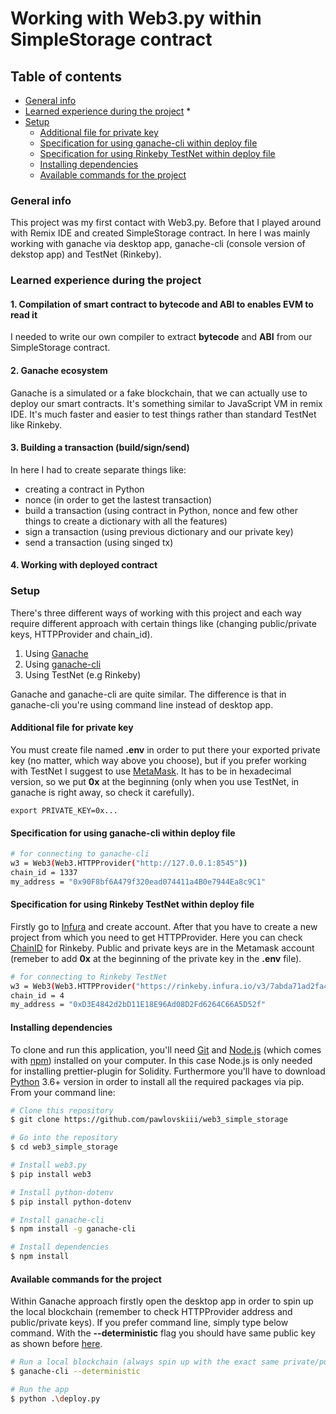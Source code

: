 # Working with Web3.py within SimpleStorage contract

## Table of contents
* [General info](#general-info)
* [Learned experience during the project](#learned-experience-during-the-project)
    * 
* [Setup](#setup)
    * [Additional file for private key](#additional-file-for-private-key)
    * [Specification for using ganache-cli within deploy file](#specification-for-using-ganache-cli-within-deploy-file)
    * [Specification for using Rinkeby TestNet within deploy file](#specification-for-using-rinkeby-testnet-within-deploy-file)
    * [Installing dependencies](#installing-dependencies)
    * [Available commands for the project](#available-commands-for-the-project)
### General info
This project was my first contact with Web3.py. Before that I played around with Remix IDE and created SimpleStorage contract. In here I was mainly working with ganache via desktop app, ganache-cli (console version of dekstop app) and TestNet (Rinkeby).
### Learned experience during the project
#### 1. Compilation of smart contract to **bytecode** and **ABI** to enables EVM to read it
I needed to write our own compiler to extract **bytecode** and **ABI** from our SimpleStorage contract. 
#### 2. Ganache ecosystem
Ganache is a simulated or a fake blockchain, that we can actually use to deploy our smart contracts. It's something similar to JavaScript VM in remix IDE. It's much faster and easier to test things rather than standard TestNet like Rinkeby.
#### 3. Building a transaction (build/sign/send)
In here I had to create separate things like:
- creating a contract in Python
- nonce (in order to get the lastest transaction)
- build a transaction (using contract in Python, nonce and few other things to create a dictionary with all the features)
- sign a transaction (using previous dictionary and our private key)
- send a transaction (using singed tx)

#### 4. Working with deployed contract 

### Setup

There's three different ways of working with this project and each way require different approach with certain things like (changing public/private keys, HTTPProvider and chain_id).
1. Using [Ganache](https://trufflesuite.com/ganache/index.html)
2. Using [ganache-cli](https://trufflesuite.com/ganache/index.html)
3. Using TestNet (e.g Rinkeby)

Ganache and ganache-cli are quite similar. The difference is that in ganache-cli you're using command line instead of desktop app.

#### Additional file for private key
You must create file named **.env** in order to put there your exported private key (no matter, which way above you choose), but if you prefer working with TestNet I suggest to use [MetaMask](https://metamask.io/). It has to be in hexadecimal version, so we put **0x** at the beginning (only when you use TestNet, in ganache is right away, so check it carefully). 
```
export PRIVATE_KEY=0x...
```

#### Specification for using ganache-cli within deploy file

```bash
# for connecting to ganache-cli
w3 = Web3(Web3.HTTPProvider("http://127.0.0.1:8545"))
chain_id = 1337
my_address = "0x90F8bf6A479f320ead074411a4B0e7944Ea8c9C1"
```
#### Specification for using Rinkeby TestNet within deploy file
Firstly go to [Infura](https://infura.io/) and create account. After that you have to create a new project from which you need to get HTTPProvider. Here you can check [ChainID](https://chainlist.org/) for Rinkeby. Public and private keys are in the Metamask account (remeber to add **0x** at the beginning of the private key in the **.env** file).
```bash
# for connecting to Rinkeby TestNet
w3 = Web3(Web3.HTTPProvider("https://rinkeby.infura.io/v3/7abda71ad2fa49b18ca946c72c6b558a"))
chain_id = 4
my_address = "0xD3E4842d2bD11E18E96Ad08D2Fd6264C66A5D52f"
```
#### Installing dependencies
To clone and run this application, you'll need [Git](https://git-scm.com) and [Node.js](https://nodejs.org/en/download/) (which comes with [npm](http://npmjs.com)) installed on your computer. In this case Node.js is only needed for installing prettier-plugin for Solidity. Furthermore you'll have to download [Python](https://www.python.org/downloads/) 3.6+ version in order to install all the required packages via pip. From your command line:

```bash
# Clone this repository
$ git clone https://github.com/pawlovskiii/web3_simple_storage

# Go into the repository
$ cd web3_simple_storage

# Install web3.py
$ pip install web3

# Install python-dotenv
$ pip install python-dotenv

# Install ganache-cli
$ npm install -g ganache-cli

# Install dependencies
$ npm install 
```
#### Available commands for the project
Within Ganache approach firstly open the desktop app in order to spin up the local blockchain (remember to check HTTPProvider address and public/private keys). If you prefer command line, simply type below command. With the **--deterministic** flag you should have same public key as shown before [here](#specification-for-using-ganache-cli-within-deploy-file).
```bash
# Run a local blockchain (always spin up with the exact same private/public keys)
$ ganache-cli --deterministic

# Run the app
$ python .\deploy.py
```

